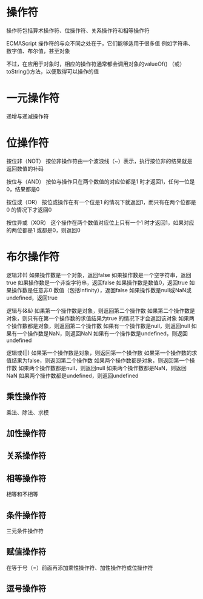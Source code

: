 # 操作符
操作符包括算术操作符、位操作符、关系操作符和相等操作符

ECMAScript 操作符的与众不同之处在于，它们能够适用于很多值
例如字符串、数字值、布尔值，甚至对象

不过，在应用于对象时，相应的操作符通常都会调用对象的valueOf()
（或）toString()方法，以便取得可以操作的值

# 一元操作符
递增与递减操作符

# 位操作符

按位非（NOT）
按位非操作符由一个波浪线（~）表示，执行按位非的结果就是返回数值的补码

按位与（AND）
按位与操作只在两个数值的对应位都是1 时才返回1，任何一位是0，结果都是0

按位或（OR）
按位或操作在有一个位是1 的情况下就返回1，而只有在两个位都是0 的情况下才返回0

按位异或（XOR）
这个操作在两个数值对应位上只有一个1 时才返回1，如果对应的两位都是1 或都是0，则返回0

# 布尔操作符

逻辑非(!)
如果操作数是一个对象，返回false
如果操作数是一个空字符串，返回true
如果操作数是一个非空字符串，返回false
如果操作数是数值0，返回true
如果操作数是任意非0 数值（包括Infinity），返回false
如果操作数是null或NaN或undefined，返回true

逻辑与(&&)
如果第一个操作数是对象，则返回第二个操作数
如果第二个操作数是对象，则只有在第一个操作数的求值结果为true 的情况下才会返回该对象
如果两个操作数都是对象，则返回第二个操作数
如果有一个操作数是null，则返回null
如果有一个操作数是NaN，则返回NaN
如果有一个操作数是undefined，则返回undefined

逻辑或(||)
如果第一个操作数是对象，则返回第一个操作数
如果第一个操作数的求值结果为false，则返回第二个操作数
如果两个操作数都是对象，则返回第一个操作数
如果两个操作数都是null，则返回null
如果两个操作数都是NaN，则返回NaN
如果两个操作数都是undefined，则返回undefined

## 乘性操作符
乘法、除法、求模

## 加性操作符

## 关系操作符

## 相等操作符
相等和不相等

## 条件操作符
三元条件操作符

## 赋值操作符
在等于号（=）前面再添加乘性操作符、加性操作符或位操作符

## 逗号操作符